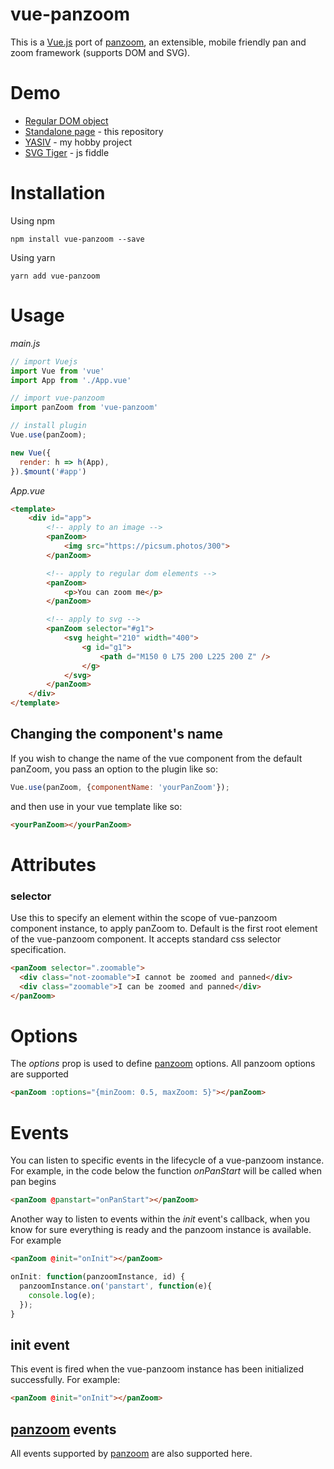 # vue-panzoom

This is a [Vue.js](https://vuejs.org/) port of [panzoom](https://github.com/anvaka/panzoom), an extensible, mobile friendly pan and zoom framework (supports DOM and SVG).

# Demo

 * [Regular DOM object](https://anvaka.github.io/panzoom/demo/dom.html)
 * [Standalone page](https://anvaka.github.io/panzoom/demo/index.html) - this repository
 * [YASIV](http://www.yasiv.com/#/Search?q=algorithms&category=Books&lang=US) - my hobby project
 * [SVG Tiger](https://jsfiddle.net/uwxcmbyg/609/) - js fiddle

# Installation

Using npm

```
npm install vue-panzoom --save
```

Using yarn

```
yarn add vue-panzoom
```

# Usage

*main.js*
``` js
// import Vuejs
import Vue from 'vue'
import App from './App.vue'

// import vue-panzoom
import panZoom from 'vue-panzoom'

// install plugin
Vue.use(panZoom);

new Vue({
  render: h => h(App),
}).$mount('#app')
```

*App.vue*
``` html
<template>
    <div id="app">
        <!-- apply to an image -->
        <panZoom>
            <img src="https://picsum.photos/300">
        </panZoom>

        <!-- apply to regular dom elements -->
        <panZoom>
            <p>You can zoom me</p>
        </panZoom>

        <!-- apply to svg -->
        <panZoom selector="#g1">
            <svg height="210" width="400">
                <g id="g1">
                    <path d="M150 0 L75 200 L225 200 Z" />
                </g>
            </svg>
        </panZoom>
    </div>
</template>
```

## Changing the component's name

If you wish to change the name of the vue component from the default panZoom, you pass an option to the plugin like so:
``` js
Vue.use(panZoom, {componentName: 'yourPanZoom'});
```

and then use in your vue template like so:
``` html
<yourPanZoom></yourPanZoom>
```

# Attributes
### selector
Use this to specify an element within the scope of vue-panzoom component instance, to apply panZoom to. Default is the first root element of the vue-panzoom component. It accepts standard css selector specification.
``` html
<panZoom selector=".zoomable">
  <div class="not-zoomable">I cannot be zoomed and panned</div>
  <div class="zoomable">I can be zoomed and panned</div>
</panZoom>
```

# Options
The *options* prop is used to define [panzoom](https://github.com/anvaka/panzoom) options. All panzoom options are supported
``` html
<panZoom :options="{minZoom: 0.5, maxZoom: 5}"></panZoom>
```

# Events
You can listen to specific events in the lifecycle of a vue-panzoom instance. For example, in the code below the function *onPanStart* will be called when pan begins
``` html
<panZoom @panstart="onPanStart"></panZoom>
```

Another way to listen to events within the *init* event's callback, when you know for sure everything is ready and the panzoom instance is available. For example
``` html
<panZoom @init="onInit"></panZoom>
```
``` js
onInit: function(panzoomInstance, id) {
  panzoomInstance.on('panstart', function(e){
    console.log(e);
  });
}
```

## init event
This event is fired when the vue-panzoom instance has been initialized successfully. For example:
``` html
<panZoom @init="onInit"></panZoom>
```

## [panzoom](https://github.com/anvaka/panzoom) events
All events supported by [panzoom](https://github.com/anvaka/panzoom) are also supported here.
